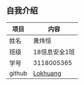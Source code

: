 ## 自我介绍
|  项目                 |         内容   |
| ---------------------- | -------------- |
|  姓名                  |         黄炜恒   |
| 班级    | 18信息安全1班         |
| 学号     | 3118005365        |
|  github |   [Lokhuang](https://github.com/lokbb123)  |
